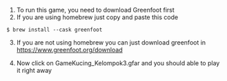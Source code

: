 1. To run this game, you need to download Greenfoot first
2. If you are using homebrew just copy and paste this code
```terminal
$ brew install --cask greenfoot
```

3. If you are not using homebrew you can just download greenfoot in https://www.greenfoot.org/download

4. Now click on GameKucing_Kelompok3.gfar and you should able to play it right away
